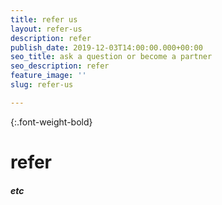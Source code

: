 ```yaml
---
title: refer us
layout: refer-us
description: refer
publish_date: 2019-12-03T14:00:00.000+00:00
seo_title: ask a question or become a partner
seo_description: refer
feature_image: ''
slug: refer-us

---
```

{:.font-weight-bold}

# refer

##### etc